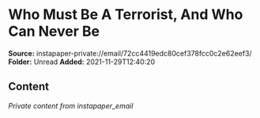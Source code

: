 # Who Must Be A Terrorist, And Who Can Never Be

**Source:** instapaper-private://email/72cc4419edc80cef378fcc0c2e62eef3/
**Folder:** Unread
**Added:** 2021-11-29T12:40:20




## Content
*Private content from instapaper_email*
